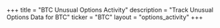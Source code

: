 +++
title = "BTC Unusual Options Activity"
description = "Track Unusual Options Data for BTC"
ticker = "BTC"
layout = "options_activity"
+++

